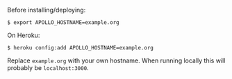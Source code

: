 Before installing/deploying:

    $ export APOLLO_HOSTNAME=example.org
    
On Heroku:

    $ heroku config:add APOLLO_HOSTNAME=example.org

Replace `example.org` with your own hostname. When running locally this will probably be `localhost:3000`.
